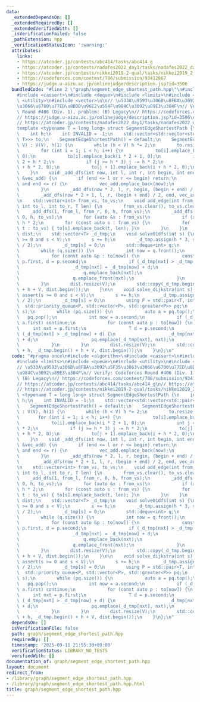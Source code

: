 ```yaml
---
data:
  _extendedDependsOn: []
  _extendedRequiredBy: []
  _extendedVerifiedWith: []
  _isVerificationFailed: false
  _pathExtension: hpp
  _verificationStatusIcon: ':warning:'
  attributes:
    links:
    - https://atcoder.jp/contests/abc414/tasks/abc414_g
    - https://atcoder.jp/contests/nadafes2022_day1/tasks/nadafes2022_day1_i
    - https://atcoder.jp/contests/nikkei2019-2-qual/tasks/nikkei2019_2_qual_d
    - https://codeforces.com/contest/786/submission/93412867
    - https://judge.u-aizu.ac.jp/onlinejudge/description.jsp?id=3506
  bundledCode: "#line 2 \"graph/segment_edge_shortest_path.hpp\"\n#include <algorithm>\n\
    #include <cassert>\n#include <deque>\n#include <limits>\n#include <queue>\n#include\
    \ <utility>\n#include <vector>\n\n// \u533A\u9593\u306B\u8FBA\u3092\u5F35\u3063\
    \u3066\u6700\u77ED\u8DDD\u96E2\u554F\u984C\u3092\u89E3\u304F\n// Verify: Codeforces\
    \ Round #406 (Div. 1), problem: (B) Legacy\n// https://codeforces.com/contest/786/submission/93412867\n\
    // https://judge.u-aizu.ac.jp/onlinejudge/description.jsp?id=3506\n// https://atcoder.jp/contests/abc414/tasks/abc414_g\n\
    // https://atcoder.jp/contests/nadafes2022_day1/tasks/nadafes2022_day1_i\n// https://atcoder.jp/contests/nikkei2019-2-qual/tasks/nikkei2019_2_qual_d\n\
    template <typename T = long long> struct SegmentEdgeShortestPath {\n    int V;\n\
    \    int h;\n    int INVALID = -1;\n    std::vector<std::vector<std::pair<int,\
    \ T>>> to;\n    SegmentEdgeShortestPath() = default;\n    SegmentEdgeShortestPath(int\
    \ V) : V(V), h(1) {\n        while (h < V) h *= 2;\n        to.resize(h * 3);\n\
    \        for (int i = 1; i < h; i++) {\n            to[i].emplace_back(i * 2,\
    \ 0);\n            to[i].emplace_back(i * 2 + 1, 0);\n            int j = i *\
    \ 2 + h * 2;\n            if (j >= h * 3) j -= h * 2;\n            to[j].emplace_back(i\
    \ + h * 2, 0);\n            to[j + 1].emplace_back(i + h * 2, 0);\n        }\n\
    \    }\n    void _add_dfs(int now, int l, int r, int begin, int end, std::vector<int>\
    \ &vec_add) {\n        if (end <= l or r <= begin) return;\n        if (l <= begin\
    \ and end <= r) {\n            vec_add.emplace_back(now);\n            return;\n\
    \        }\n        _add_dfs(now * 2, l, r, begin, (begin + end) / 2, vec_add);\n\
    \        _add_dfs(now * 2 + 1, l, r, (begin + end) / 2, end, vec_add);\n    }\n\
    \n    std::vector<int> from_vs, to_vs;\n    void add_edge(int from_l, int from_r,\
    \ int to_l, int to_r, T len) {\n        from_vs.clear(), to_vs.clear();\n    \
    \    _add_dfs(1, from_l, from_r, 0, h, from_vs);\n        _add_dfs(1, to_l, to_r,\
    \ 0, h, to_vs);\n        for (auto &x : from_vs)\n            if (x < h) x +=\
    \ h * 2;\n        for (const auto s : from_vs) {\n            for (const auto\
    \ t : to_vs) { to[s].emplace_back(t, len); }\n        }\n    }\n    std::vector<T>\
    \ dist;\n    std::vector<T> _d_tmp;\n    void solve01dfs(int s) {\n        assert(s\
    \ >= 0 and s < V);\n        s += h;\n        _d_tmp.assign(h * 3, std::numeric_limits<T>::max()\
    \ / 2);\n        _d_tmp[s] = 0;\n        std::deque<int> q;\n        q.emplace_back(s);\n\
    \        while (q.size()) {\n            int now = q.front();\n            q.pop_front();\n\
    \            for (const auto &p : to[now]) {\n                const int nxt =\
    \ p.first, d = p.second;\n                if (_d_tmp[nxt] > _d_tmp[now] + d) {\n\
    \                    _d_tmp[nxt] = _d_tmp[now] + d;\n                    if (d)\n\
    \                        q.emplace_back(nxt);\n                    else\n    \
    \                    q.emplace_front(nxt);\n                }\n            }\n\
    \        }\n        dist.resize(V);\n        std::copy(_d_tmp.begin() + h, _d_tmp.begin()\
    \ + h + V, dist.begin());\n    }\n\n    void solve_dijkstra(int s) {\n       \
    \ assert(s >= 0 and s < V);\n        s += h;\n        _d_tmp.assign(h * 3, std::numeric_limits<T>::max()\
    \ / 2);\n        _d_tmp[s] = 0;\n        using P = std::pair<T, int>;\n      \
    \  std::priority_queue<P, std::vector<P>, std::greater<P>> pq;\n        pq.emplace(0,\
    \ s);\n        while (pq.size()) {\n            auto a = pq.top();\n         \
    \   pq.pop();\n            int now = a.second;\n            if (_d_tmp[now] <\
    \ a.first) continue;\n            for (const auto p : to[now]) {\n           \
    \     int nxt = p.first;\n                T d = p.second;\n                if\
    \ (_d_tmp[nxt] > _d_tmp[now] + d) {\n                    _d_tmp[nxt] = _d_tmp[now]\
    \ + d;\n                    pq.emplace(_d_tmp[nxt], nxt);\n                }\n\
    \            }\n        }\n        dist.resize(V);\n        std::copy(_d_tmp.begin()\
    \ + h, _d_tmp.begin() + h + V, dist.begin());\n    }\n};\n"
  code: "#pragma once\n#include <algorithm>\n#include <cassert>\n#include <deque>\n\
    #include <limits>\n#include <queue>\n#include <utility>\n#include <vector>\n\n\
    // \u533A\u9593\u306B\u8FBA\u3092\u5F35\u3063\u3066\u6700\u77ED\u8DDD\u96E2\u554F\
    \u984C\u3092\u89E3\u304F\n// Verify: Codeforces Round #406 (Div. 1), problem:\
    \ (B) Legacy\n// https://codeforces.com/contest/786/submission/93412867\n// https://judge.u-aizu.ac.jp/onlinejudge/description.jsp?id=3506\n\
    // https://atcoder.jp/contests/abc414/tasks/abc414_g\n// https://atcoder.jp/contests/nadafes2022_day1/tasks/nadafes2022_day1_i\n\
    // https://atcoder.jp/contests/nikkei2019-2-qual/tasks/nikkei2019_2_qual_d\ntemplate\
    \ <typename T = long long> struct SegmentEdgeShortestPath {\n    int V;\n    int\
    \ h;\n    int INVALID = -1;\n    std::vector<std::vector<std::pair<int, T>>> to;\n\
    \    SegmentEdgeShortestPath() = default;\n    SegmentEdgeShortestPath(int V)\
    \ : V(V), h(1) {\n        while (h < V) h *= 2;\n        to.resize(h * 3);\n \
    \       for (int i = 1; i < h; i++) {\n            to[i].emplace_back(i * 2, 0);\n\
    \            to[i].emplace_back(i * 2 + 1, 0);\n            int j = i * 2 + h\
    \ * 2;\n            if (j >= h * 3) j -= h * 2;\n            to[j].emplace_back(i\
    \ + h * 2, 0);\n            to[j + 1].emplace_back(i + h * 2, 0);\n        }\n\
    \    }\n    void _add_dfs(int now, int l, int r, int begin, int end, std::vector<int>\
    \ &vec_add) {\n        if (end <= l or r <= begin) return;\n        if (l <= begin\
    \ and end <= r) {\n            vec_add.emplace_back(now);\n            return;\n\
    \        }\n        _add_dfs(now * 2, l, r, begin, (begin + end) / 2, vec_add);\n\
    \        _add_dfs(now * 2 + 1, l, r, (begin + end) / 2, end, vec_add);\n    }\n\
    \n    std::vector<int> from_vs, to_vs;\n    void add_edge(int from_l, int from_r,\
    \ int to_l, int to_r, T len) {\n        from_vs.clear(), to_vs.clear();\n    \
    \    _add_dfs(1, from_l, from_r, 0, h, from_vs);\n        _add_dfs(1, to_l, to_r,\
    \ 0, h, to_vs);\n        for (auto &x : from_vs)\n            if (x < h) x +=\
    \ h * 2;\n        for (const auto s : from_vs) {\n            for (const auto\
    \ t : to_vs) { to[s].emplace_back(t, len); }\n        }\n    }\n    std::vector<T>\
    \ dist;\n    std::vector<T> _d_tmp;\n    void solve01dfs(int s) {\n        assert(s\
    \ >= 0 and s < V);\n        s += h;\n        _d_tmp.assign(h * 3, std::numeric_limits<T>::max()\
    \ / 2);\n        _d_tmp[s] = 0;\n        std::deque<int> q;\n        q.emplace_back(s);\n\
    \        while (q.size()) {\n            int now = q.front();\n            q.pop_front();\n\
    \            for (const auto &p : to[now]) {\n                const int nxt =\
    \ p.first, d = p.second;\n                if (_d_tmp[nxt] > _d_tmp[now] + d) {\n\
    \                    _d_tmp[nxt] = _d_tmp[now] + d;\n                    if (d)\n\
    \                        q.emplace_back(nxt);\n                    else\n    \
    \                    q.emplace_front(nxt);\n                }\n            }\n\
    \        }\n        dist.resize(V);\n        std::copy(_d_tmp.begin() + h, _d_tmp.begin()\
    \ + h + V, dist.begin());\n    }\n\n    void solve_dijkstra(int s) {\n       \
    \ assert(s >= 0 and s < V);\n        s += h;\n        _d_tmp.assign(h * 3, std::numeric_limits<T>::max()\
    \ / 2);\n        _d_tmp[s] = 0;\n        using P = std::pair<T, int>;\n      \
    \  std::priority_queue<P, std::vector<P>, std::greater<P>> pq;\n        pq.emplace(0,\
    \ s);\n        while (pq.size()) {\n            auto a = pq.top();\n         \
    \   pq.pop();\n            int now = a.second;\n            if (_d_tmp[now] <\
    \ a.first) continue;\n            for (const auto p : to[now]) {\n           \
    \     int nxt = p.first;\n                T d = p.second;\n                if\
    \ (_d_tmp[nxt] > _d_tmp[now] + d) {\n                    _d_tmp[nxt] = _d_tmp[now]\
    \ + d;\n                    pq.emplace(_d_tmp[nxt], nxt);\n                }\n\
    \            }\n        }\n        dist.resize(V);\n        std::copy(_d_tmp.begin()\
    \ + h, _d_tmp.begin() + h + V, dist.begin());\n    }\n};\n"
  dependsOn: []
  isVerificationFile: false
  path: graph/segment_edge_shortest_path.hpp
  requiredBy: []
  timestamp: '2025-09-11 21:55:30+09:00'
  verificationStatus: LIBRARY_NO_TESTS
  verifiedWith: []
documentation_of: graph/segment_edge_shortest_path.hpp
layout: document
redirect_from:
- /library/graph/segment_edge_shortest_path.hpp
- /library/graph/segment_edge_shortest_path.hpp.html
title: graph/segment_edge_shortest_path.hpp
---
```


